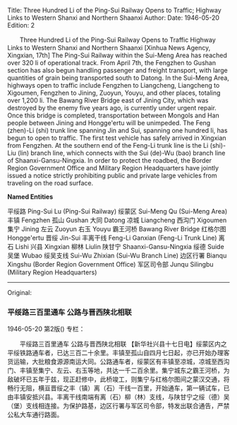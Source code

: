 Title: Three Hundred Li of the Ping-Sui Railway Opens to Traffic; Highway Links to Western Shanxi and Northern Shaanxi
Author:
Date: 1946-05-20
Edition: 2

　　Three Hundred Li of the Ping-Sui Railway Opens to Traffic
    Highway Links to Western Shanxi and Northern Shaanxi
    [Xinhua News Agency, Xingxian, 17th] The Ping-Sui Railway within the Sui-Meng Area has reached over 320 li of operational track. From April 7th, the Fengzhen to Gushan section has also begun handling passenger and freight transport, with large quantities of grain being transported south to Datong. In the Sui-Meng Area, highways open to traffic include Fengzhen to Liangcheng, Liangcheng to Xigoumen, Fengzhen to Jining, Zuoyun, Youyu, and other places, totaling over 1,200 li. The Bawang River Bridge east of Jining City, which was destroyed by the enemy five years ago, is currently under urgent repair. Once this bridge is completed, transportation between Mongols and Han people between Jining and Hongge'ertu will be unimpeded. The Feng (zhen)-Li (shi) trunk line spanning Jin and Sui, spanning one hundred li, has begun to open to traffic. The first test vehicle has safely arrived in Xingxian from Fengzhen. At the southern end of the Feng-Li trunk line is the Li (shi)-Liu (lin) branch line, which connects with the Sui (de)-Wu (bao) branch line of Shaanxi-Gansu-Ningxia. In order to protect the roadbed, the Border Region Government Office and Military Region Headquarters have jointly issued a notice strictly prohibiting public and private large vehicles from traveling on the road surface.



**Named Entities**


平绥路	Ping-Sui Lu (Ping-Sui Railway)
绥蒙区	Sui-Meng Qu (Sui-Meng Area)
丰镇	Fengzhen
孤山	Gushan
大同	Datong
凉城	Liangcheng
西沟门	Xigoumen
集宁	Jining
左云	Zuoyun
右玉	Youyu
霸王河桥	Bawang River Bridge
红格尔图	Hongge'ertu
晋绥	Jin-Sui
丰离干线	Feng-Li Ganxian (Feng-Li Trunk Line)
离石	Lishi
兴县	Xingxian
柳林	Liulin
陕甘宁	Shaanxi-Gansu-Ningxia
绥德	Suide
吴堡	Wubao
绥吴支线	Sui-Wu Zhixian (Sui-Wu Branch Line)
边区行署	Bianqu Xingshu (Border Region Government Office)
军区司令部	Junqu Silingbu (Military Region Headquarters)



<hr /> 

Original: 


### 平绥路三百里通车  公路与晋西陕北相联

1946-05-20
第2版()
专栏：

　　平绥路三百里通车
    公路与晋西陕北相联
    【新华社兴县十七日电】绥蒙区内之平绥铁路通车者，已达三百二十余里。丰镇至孤山自四月七日起，亦已开始办理客货运输，大批粮食源源南运大同。公路通车者，绥蒙区有丰镇至凉城，凉城至西沟门、丰镇至集宁、左云、右玉等地，共达一千二百余里。集宁城东之霸王河桥，为敌破坏已五年于兹，现正赶修中，此桥竣工，则集宁与红格尔图间之蒙汉交通，将畅行无阻，横亘晋绥之丰（镇）离（石）干线一百里，开始通车，第一辆试车，已由丰镇安抵兴县。丰离干线南端有离（石）柳（林）支线，与陕甘宁之绥（德）吴（堡）支线相连接。为保护路基，边区行署与军区司令部，特发出联合通告，严禁公私大车通行路面。
